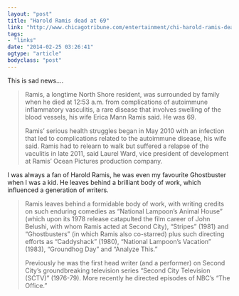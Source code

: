 ```yaml
---
layout: "post"
title: "Harold Ramis dead at 69"
link: "http://www.chicagotribune.com/entertainment/chi-harold-ramis-dead-20140224,0,2259309.story"
tags: 
- "links"
date: "2014-02-25 03:26:41"
ogtype: "article"
bodyclass: "post"
---
```


This is sad news….

> Ramis, a longtime North Shore resident, was surrounded by family when he died at 12:53 a.m. from complications of autoimmune inflammatory vasculitis, a rare disease that involves swelling of the blood vessels, his wife Erica Mann Ramis said. He was 69.
> 
> Ramis’ serious health struggles began in May 2010 with an infection that led to complications related to the autoimmune disease, his wife said. Ramis had to relearn to walk but suffered a relapse of the vaculitis in late 2011, said Laurel Ward, vice president of development at Ramis’ Ocean Pictures production company.

I was always a fan of Harold Ramis, he was even my favourite Ghostbuster when I was a kid. He leaves behind a brilliant body of work, which influenced a generation of writers.

> Ramis leaves behind a formidable body of work, with writing credits on such enduring comedies as “National Lampoon’s Animal House” (which upon its 1978 release catapulted the film career of John Belushi, with whom Ramis acted at Second City), “Stripes” (1981) and “Ghostbusters” (in which Ramis also co-starred) plus such directing efforts as “Caddyshack” (1980), “National Lampoon’s Vacation” (1983), “Groundhog Day” and “Analyze This.”
> 
> Previously he was the first head writer (and a performer) on Second City’s groundbreaking television series “Second City Television (SCTV)” (1976-79). More recently he directed episodes of NBC’s “The Office.”